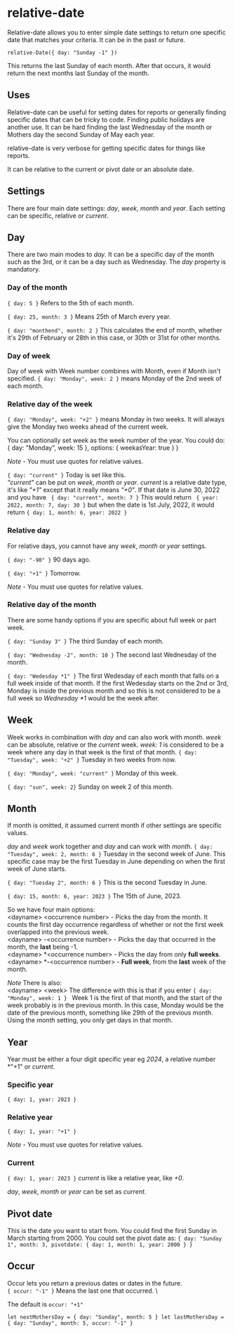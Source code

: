 # relative-date

Relative-date allows you to enter simple date settings to return one specific date that matches your criteria. It can be in the past or future.

``
relative-Date({ day: "Sunday -1" })
``

This returns the last Sunday of each month. After that occurs, it would return the next months last Sunday of the month.

## Uses
Relative-date can be useful for setting dates for reports or generally finding specific dates that can be tricky to code. Finding public holidays are another use. It can be hard finding the last Wednesday of the month or Mothers day the second Sunday of May each year.

relative-date is very verbose for getting specific dates for things like reports.

It can be relative to the current or pivot date or an absolute date.

## Settings
There are four main date settings: *day*, *week*, *month* and *year*.
Each setting can be specific, relative or *current*.

## Day
There are two main modes to *day*. It can be a specific day of the month such as the 3rd, or it can be a day such as Wednesday.
The *day* property is mandatory.

### Day of the month
``
{ day: 5 }
``
Refers to the 5th of each month.

``{ day: 25, month: 3 }``
Means 25th of March every year.

``
{ day: "monthend", month: 2 }
``
This calculates the end of month, whether it's 29th of February or 28th in this case, or 30th or 31st for other months.




### Day of week
Day of week with Week number combines with Month, even if Month isn't specified.
``
{ day: "Monday", week: 2 }
``
means Monday of the 2nd week of each month.

### Relative day of the week
``
{ day: "Monday", week: "+2" }
``
means Monday in two weeks. It will always give the Monday two weeks ahead of the current week.

You can optionally set week as the week number of the year. You could do:
{ day: "Monday", week: 15 }, options: { weekasYear: true } }

*Note* - You must use quotes for relative values.

``
{ day: "current" }
``
Today is set like this. \
*"current"* can be put on *week*, *month* or *year*. *current* is a relative date type, it's like *"+1"* except that it really means *"+0"*.
If that date is June 30, 2022 and you have `` { day: "current", month: 7 }`` This would return `` { year: 2022, month: 7, day: 30 }`` but when the date is 1st July, 2022, it would return ``{ day: 1, month: 6, year: 2022 } ``


### Relative day
For relative days, you cannot have any *week*, *month* or *year* settings.

``
{ day: "-90" }
``
90 days ago.

``
{ day: "+1" }
``
Tomorrow.

*Note* - You must use quotes for relative values.

### Relative day of the month
There are some handy options if you are specific about full week or part week.

``
{ day: "Sunday 3" }
``
The third Sunday of each month.

``
{ day: "Wednesday -2", month: 10 }
``
The second last Wednesday of the month.

``
{ day: "Wedesday *1" }
``
The first Wedesday of each month that falls on a full week inside of that month. If the first Wedesday starts on the 2nd or 3rd, Monday is inside the previous month and so this is not considered to be a full week so _Wednesday *1_ would be the week after.

## Week
Week works in combination with *day* and can also work with *month*. *week* can be absolute, relative or the *current* week.
*week: 1* is considered to be a week where any day in that week is the first of that month.
``{ day: "Tuesday", week: "+2" }``
Tuesday in two weeks from now.

``{ day: "Monday", week: "current" }``
Monday of this week.

``
{ day: "sun", week: 2}
``
Sunday on week 2 of this month.




## Month
If month is omitted, it assumed current month if other settings are specific values.

*day* and *week* work together and *day* and can work with *month*.
``{ day: "Tuesday", week: 2, month: 6 }``
Tuesday in the second week of June. This specific case may be the first Tuesday in June depending on when the first week of June starts.

``{ day: "Tuesday 2", month: 6 }``
This is the second Tuesday in June.

``{ day: 15, month: 6, year: 2023 }``
The 15th of June, 2023.

So we have four main options: \
\<dayname\> \<occurrence number\> - Picks the day from the month. It counts the first day occurrence regardless of whether or not the first week overlapped into the previous week. \
\<dayname\> -\<occurrence number\> - Picks the day that occurred in the month, the **last** being -1. \
\<dayname\> *\<occurrence number\> - Picks the day from only **full weeks**. \
\<dayname\> *-\<occurrence number\> - **Full week**, from the **last** week of the month.

*Note*
There is also: \
\<dayname\> \<week\>
The difference with this is that if you enter
``{ day: "Monday", week: 1 }
``
Week 1 is the first of that month, and the start of the week probably is in the previous month. In this case, Monday would be the date of the previous month, something like 29th of the previous month. Using the *month* setting, you only get days in that month.

## Year
Year must be either a four digit specific year eg *2024*, a relative number *"+1" or *current*.

### Specific year
``
{ day: 1, year: 2023 }
``

### Relative year
``
{ day: 1, year: "+1" }
``

*Note* - You must use quotes for relative values.

### Current
``
{ day: 1, year: 2023 }
``
*current* is like a relative year, like *+0*.


*day*, *week*, *month* or *year* can be set as *current*.



## Pivot date
This is the date you want to start from. You could find the first Sunday in March starting from 2000.
You could set the pivot date as:
``
{ day: "Sunday 1", month: 3, pivotdate: { day: 1, month: 1, year: 2000 } }
``




## Occur
Occur lets you return a previous dates or dates in the future. \
``
{ occur: "-1" }
``
Means the last one that occurred. \

The default is ``occur: "+1"``

``
let nextMothersDay = { day: "Sunday", month: 5 }
let lastMothersDay = { day: "Sunday", month: 5, occur: "-1" }
``



